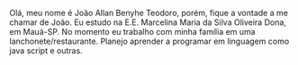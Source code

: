 Olá, meu nome é João Allan Benyhe Teodoro, porém, fique a vontade a me chamar de João.
Eu estudo na E.E. Marcelina Maria da Silva Oliveira Dona, em Mauá-SP.
No momento eu trabalho com minha família em uma lanchonete/restaurante.
Planejo aprender a programar em linguagem como java script e outras.

